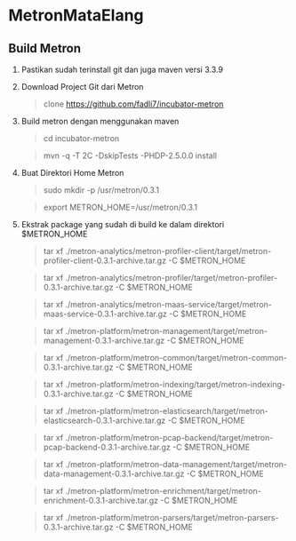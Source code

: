 # MetronMataElang

## Build Metron

1. Pastikan sudah terinstall git dan juga maven versi 3.3.9

2. Download Project Git dari Metron
   > clone https://github.com/fadli7/incubator-metron

3. Build metron dengan menggunakan maven
   > cd incubator-metron

   > mvn -q -T 2C -DskipTests -PHDP-2.5.0.0 install

4. Buat Direktori Home Metron
   > sudo mkdir -p /usr/metron/0.3.1

   > export METRON_HOME=/usr/metron/0.3.1

5. Ekstrak package yang sudah di build ke dalam direktori $METRON_HOME
   > tar xf ./metron-analytics/metron-profiler-client/target/metron-profiler-client-0.3.1-archive.tar.gz -C $METRON_HOME

   > tar xf ./metron-analytics/metron-profiler/target/metron-profiler-0.3.1-archive.tar.gz -C $METRON_HOME

   > tar xf ./metron-analytics/metron-maas-service/target/metron-maas-service-0.3.1-archive.tar.gz -C $METRON_HOME

   > tar xf ./metron-platform/metron-management/target/metron-management-0.3.1-archive.tar.gz -C $METRON_HOME

   > tar xf ./metron-platform/metron-common/target/metron-common-0.3.1-archive.tar.gz -C $METRON_HOME

   > tar xf ./metron-platform/metron-indexing/target/metron-indexing-0.3.1-archive.tar.gz -C $METRON_HOME

   > tar xf ./metron-platform/metron-elasticsearch/target/metron-elasticsearch-0.3.1-archive.tar.gz -C $METRON_HOME

   > tar xf ./metron-platform/metron-pcap-backend/target/metron-pcap-backend-0.3.1-archive.tar.gz -C $METRON_HOME

   > tar xf ./metron-platform/metron-data-management/target/metron-data-management-0.3.1-archive.tar.gz -C $METRON_HOME

   > tar xf ./metron-platform/metron-enrichment/target/metron-enrichment-0.3.1-archive.tar.gz -C $METRON_HOME

   > tar xf ./metron-platform/metron-parsers/target/metron-parsers-0.3.1-archive.tar.gz -C $METRON_HOME

